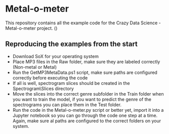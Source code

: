 # Metal-o-meter
This repository contains all the example code for the Crazy Data Science - Metal-o-meter project.
()


## Reproducing the examples from the start

- Download SoX for your operating system
- Place MP3 files in the Raw folder, make sure they are labeled correctly (Non-metal or Metal)
- Run the GetMP3MetaData.ps1 script, make sure paths are configured correctly before executing the code
- If all is well, spectrogram slices should be created in the Spectrogram\Slices directory
- Move the slices into the correct genre subfolder in the Train folder when you want to train the model, if you want to predict the genre of the spectrograms you can place them in the Test folder.
- Run the code in the Metal-o-meter.py script or better yet, import it into a Jupyter notebook so you can go through the code one step at a time.
  Again, make sure al paths are configured to the correct folders on your system.
  
  